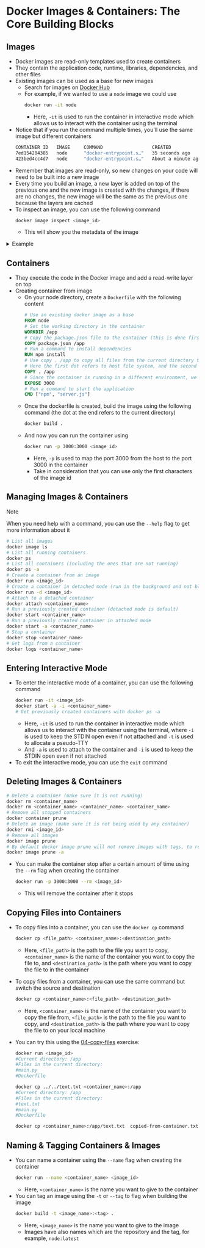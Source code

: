 # Docker Images & Containers: The Core Building Blocks

## Images

- Docker images are read-only templates used to create containers
- They contain the application code, runtime, libraries, dependencies, and other files
- Existing images can be used as a base for new images
  - Search for images on [Docker Hub](https://hub.docker.com/)
  - For example, if we wanted to use a `node` image we could use
    ```bash
    docker run -it node
    ```
    - Here, `-it` is used to run the container in interactive mode which allows us to interact with the container using the terminal
- Notice that if you run the command multiple times, you'll use the same image but different containers
  ```bash
  CONTAINER ID   IMAGE     COMMAND                  CREATED              STATUS                      PORTS     NAMES
  7ed154284385   node      "docker-entrypoint.s…"   35 seconds ago       Exited (0) 16 seconds ago             gracious_moser
  423bed4cc4d7   node      "docker-entrypoint.s…"   About a minute ago   Exited (0) 37 seconds ago             pedantic_noyce
  ```
- Remember that images are read-only, so new changes on your code will need to be built into a new image
- Every time you build an image, a new layer is added on top of the previous one and the new image is created with the changes, if there are no changes, the new image will be the same as the previous one because the layers are cached
- To inspect an image, you can use the following command
  ```bash
  docker image inspect <image_id>
  ```
  - This will show you the metadata of the image

<details>
  <summary>Example</summary>

```
[
    {
        "Id": "sha256:2f0aa08406e28dc9f16f38971d72fad6004509ab3bda1313bc12b8f2264599c5",
        "RepoTags": [],
        "RepoDigests": [],
        "Parent": "",
        "Comment": "buildkit.dockerfile.v0",
        "Created": "2024-10-10T03:47:56.537035596Z",
        "DockerVersion": "27.2.0",
        "Author": "",
        "Config": {
            "Hostname": "",
            "Domainname": "",
            "User": "",
            "AttachStdin": false,
            "AttachStdout": false,
            "AttachStderr": false,
            "Tty": false,
            "OpenStdin": false,
            "StdinOnce": false,
            "Env": [
                "PATH=/usr/local/bin:/usr/local/sbin:/usr/local/bin:/usr/sbin:/usr/bin:/sbin:/bin",
                "GPG_KEY=7169605F62C751356D054A26A821E680E5FA6305",
                "PYTHON_VERSION=3.13.0"
            ],
            "Cmd": [
                "python",
                "main.py"
            ],
            "ArgsEscaped": true,
            "Image": "",
            "Volumes": null,
            "WorkingDir": "/app",
            "Entrypoint": null,
            "OnBuild": null,
            "Labels": null
        },
        "Architecture": "amd64",
        "Os": "linux",
        "Size": 381194769,
        "GraphDriver": {
            "Data": null,
            "Name": "overlayfs"
        },
        "RootFS": {
            "Type": "layers",
            "Layers": [
                "sha256:d50132f2fe78aaa8e67f229e53305d0c4a7a86c9deda4bf3160be0a678926458",
                "sha256:3e14a6961052c6ebe30f972947bf9d7ffec586a2bf081738fd9acd74fdceb343",
                "sha256:f91dc7a486d99ec2e605b4417fe39b503aa3045d6f91f92810b82fae54ae9293",
                "sha256:2bce433c3a290e09105af7c14ea063b125babdcc74544fa5773a2ce88e54f78e",
                "sha256:7f22fdb1c7d198a67572f86a4b7865fa185be7d2cc25b022a1abbd610fee7e5f",
                "sha256:8b83ad8f507b9c0069b20868e79dc7900a6312f0e9f22299366884fdcdc89cb8",
                "sha256:2b55cf69e53ebae408b13fca15892c1ab7e7a46702de9509a625ce97a18d1dbd",
                "sha256:6c6ce8575c0dd31c075d5a7639408637e5f30407509bb0cb2da26390a301f9e0",
                "sha256:e21b0090dcf14e76e0a3f41669c6ba6d26d069558941c43bfe81da37fc354ae4"
            ]
        },
        "Metadata": {
            "LastTagTime": "2024-10-10T04:20:29.566134726Z"
        }
    }
]
```

</details>

## Containers

- They execute the code in the Docker image and add a read-write layer on top
- Creating container from image
  - On your node directory, create a `Dockerfile` with the following content
    ```Dockerfile
    # Use an existing docker image as a base
    FROM node
    # Set the working directory in the container
    WORKDIR /app
    # Copy the package.json file to the container (this is done first to take advantage of the cache)
    COPY package.json /app
    # Run a command to install dependencies
    RUN npm install
    # Use copy . /app to copy all files from the current directory to the container except for the Dockerfile
    # Here the first dot refers to host file system, and the second dot or route (/app in this case) refers to the image/container file system
    COPY . /app
    # Since the container is running in a different environment, we need to expose a port to access the application (this is mostly an informative command since it just tells the user that the container will use this port, but it does not actually open the port)
    EXPOSE 3000
    # Run a command to start the application
    CMD ["npm", "server.js"]
    ```
  - Once the dockerfile is created, build the image using the following command (the dot at the end refers to the current directory)
    ```bash
    docker build .
    ```
  - And now you can run the container using
    ```bash
    docker run -p 3000:3000 <image_id>
    ```
    - Here, `-p` is used to map the port 3000 from the host to the port 3000 in the container
    - Take in consideration that you can use only the first characters of the image id

## Managing Images & Containers

> [!NOTE]
> When you need help with a command, you can use the `--help` flag to get more information about it

```bash
# List all images
docker image ls
# List all running containers
docker ps
# List all containers (including the ones that are not running)
docker ps -a
# Create a container from an image
docker run <image_id>
# Create a container in detached mode (run in the background and not block the terminal)
docker run -d <image_id>
# Attach to a detached container
docker attach <container_name>
# Run a previously created container (detached mode is default)
docker start <container_name>
# Run a previously created container in attached mode
docker start -a <container_name>
# Stop a container
docker stop <container_name>
# Get logs from a container
docker logs <container_name>
```

## Entering Interactive Mode

- To enter the interactive mode of a container, you can use the following command
  ```bash
  docker run -it <image_id>
  docker start -a -i <container_name>
  # Get previously created containers with docker ps -a
  ```
  - Here, `-it` is used to run the container in interactive mode which allows us to interact with the container using the terminal, where `-i` is used to keep the STDIN open even if not attached and `-t` is used to allocate a pseudo-TTY
  - And `-a` is used to attach to the container and `-i` is used to keep the STDIN open even if not attached
- To exit the interactive mode, you can use the `exit` command

## Deleting Images & Containers

```bash
# Delete a container (make sure it is not running)
docker rm <container_name>
docker rm <container_name> <container_name> <container_name>
# Remove all stopped containers
docker container prune
# Delete an image (make sure it is not being used by any container)
docker rmi <image_id>
# Remove all images
docker image prune
# By default docker image prune will not remove images with tags, to remove all images use the -a flag
docker image prune -a
```

- You can make the container stop after a certain amount of time using the `--rm` flag when creating the container
  ```bash
  docker run -p 3000:3000 --rm <image_id>
  ```
  - This will remove the container after it stops

## Copying Files into Containers

- To copy files into a container, you can use the `docker cp` command
  ```bash
  docker cp <file_path> <container_name>:<destination_path>
  ```
  - Here, `<file_path>` is the path to the file you want to copy, `<container_name>` is the name of the container you want to copy the file to, and `<destination_path>` is the path where you want to copy the file to in the container
- To copy files from a container, you can use the same command but switch the source and destination
  ```bash
  docker cp <container_name>:<file_path> <destination_path>
  ```
  - Here, `<container_name>` is the name of the container you want to copy the file from, `<file_path>` is the path to the file you want to copy, and `<destination_path>` is the path where you want to copy the file to on your local machine
- You can try this using the [04-copy-files](../exercices/04.copy-files/) exercise:

  ```bash
  docker run <image_id>
  #Current directory: /app
  #Files in the current directory:
  #main.py
  #Dockerfile

  docker cp ../../text.txt <container_name>:/app
  #Current directory: /app
  #Files in the current directory:
  #text.txt
  #main.py
  #Dockerfile

  docker cp <container_name>:/app/text.txt  copied-from-container.txt
  ```

## Naming & Tagging Containers & Images

- You can name a container using the `--name` flag when creating the container
  ```bash
  docker run --name <container_name> <image_id>
  ```
  - Here, `<container_name>` is the name you want to give to the container
- You can tag an image using the `-t` or `--tag` to flag when building the image
  ```bash
  docker build -t <image_name>:<tag> .
  ```
  - Here, `<image_name>` is the name you want to give to the image
  - Images have also names which are the repository and the tag, for example, `node:latest`
